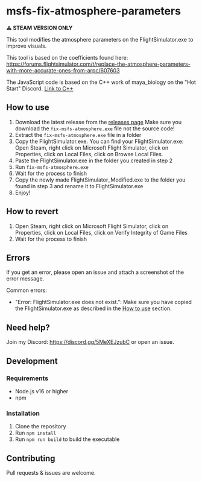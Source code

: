 # msfs-fix-atmosphere-parameters

**⚠️ STEAM VERSION ONLY**

This tool modifies the atmosphere parameters on the FlightSimulator.exe to improve visuals. 

This tool is based on the coefficients found here: https://forums.flightsimulator.com/t/replace-the-atmosphere-parameters-with-more-accurate-ones-from-arpc/607603

The JavaScript code is based on the C++ work of maya_biology on the "Hot Start" Discord. [Link to C++](https://discord.com/channels/397379810067742721/745783644936994887/1150846297797042267)

## How to use

1. Download the latest release from the [releases page](https://github.com/auroraisluna/msfs-fix-atmosphere-parameters/releases/latest)
Make sure you download the `fix-msfs-atmosphere.exe` file not the source code!
2. Extract the `fix-msfs-atmosphere.exe` file in a folder
3. Copy the FlightSimulator.exe. You can find your FlightSimulator.exe: Open Steam, right click on Microsoft Flight Simulator, click on Properties, click on Local Files, click on Browse Local Files. 
4. Paste the FlightSimulator.exe in the folder you created in step 2
5. Run `fix-msfs-atmosphere.exe`
6. Wait for the process to finish
7. Copy the newly made FlightSimulator_Modified.exe to the folder you found in step 3 and rename it to FlightSimulator.exe
8. Enjoy!

## How to revert

1. Open Steam, right click on Microsoft Flight Simulator, click on Properties, click on Local Files, click on Verify Integrity of Game Files
2. Wait for the process to finish

## Errors

If you get an error, please open an issue and attach a screenshot of the error message.

Common errors:
- "Error: FlightSimulator.exe does not exist.": Make sure you have copied the FlightSimulator.exe as described in the [How to use](#how-to-use) section.

## Need help?

Join my Discord: https://discord.gg/5MeXEJzubC or open an issue.

## Development

### Requirements

- Node.js v16 or higher
- npm 

### Installation

1. Clone the repository
2. Run `npm install`
3. Run `npm run build` to build the executable

## Contributing

Pull requests & issues are welcome.